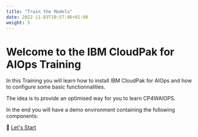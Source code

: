 ```yaml
---
title: "Train the Models"
date: 2022-11-03T10:57:46+01:00
weight: 5
---
```


# Welcome to the IBM CloudPak for AIOps Training

In this Training you will learn how to install IBM CloudPak for AIOps and how to configure some basic functionnalities.

The idea is to provide an optimised way for you to learn CP4WAIOPS.

In the end you will have a demo environment containing the following components:

🚀 [Let's Start](/cp4waiops-training/introduction/intro_00/)